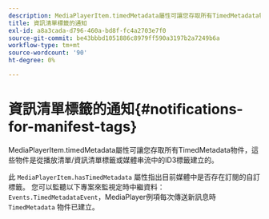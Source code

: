 ```yaml
---
description: MediaPlayerItem.timedMetadata屬性可讓您存取所有TimedMetadata物件，這些物件是從播放清單/資訊清單標籤或媒體串流中的ID3標籤建立的。
title: 資訊清單標籤的通知
exl-id: a8a3cada-d796-460a-bd8f-fc4a2703e7f0
source-git-commit: be43bbbd1051886c8979ff590a3197b2a7249b6a
workflow-type: tm+mt
source-wordcount: '90'
ht-degree: 0%

---
```


# 資訊清單標籤的通知{#notifications-for-manifest-tags}

MediaPlayerItem.timedMetadata屬性可讓您存取所有TimedMetadata物件，這些物件是從播放清單/資訊清單標籤或媒體串流中的ID3標籤建立的。

<!--<a id="section_9A22F6F1EA1F4F0C9E0C7687D12AA4AA"></a>-->

此 `MediaPlayerItem.hasTimedMetadata` 屬性指出目前媒體中是否存在訂閱的自訂標籤。 您可以監聽以下專案來監視定時中繼資料： `Events.TimedMetadataEvent`，MediaPlayer例項每次傳送新訊息時 `TimedMetadata` 物件已建立。
